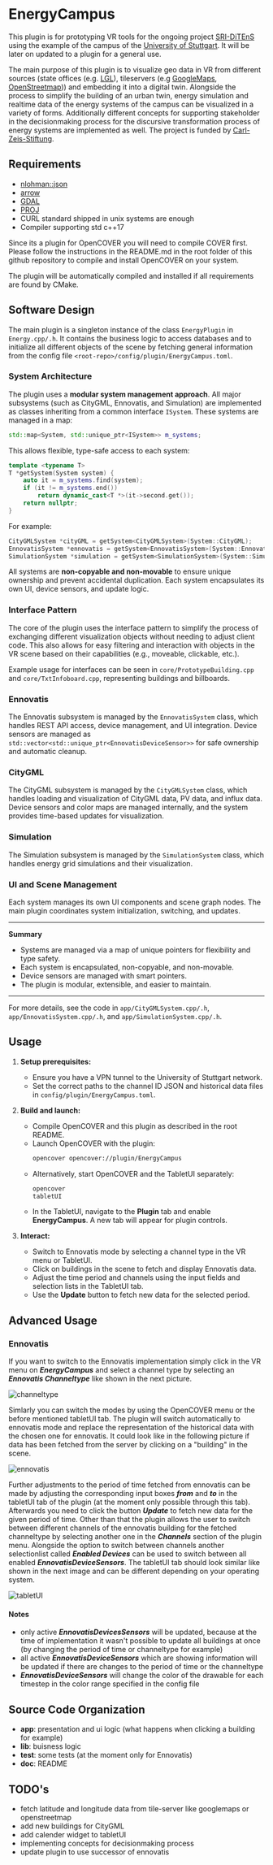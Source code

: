 # EnergyCampus

This plugin is for prototyping VR tools for the ongoing project [SRI-DiTEnS](https://www.ditens.de/) using the example of the campus of the [University of Stuttgart](https://www.uni-stuttgart.de/). It will be later on updated to a plugin for a general use.

The main purpose of this plugin is to visualize geo data in VR from different sources (state offices (e.g. [LGL](https://www.lgl-bw.de/)), tileservers (e.g [GoogleMaps](https://www.google.de/maps), [OpenStreetmap](https://www.openstreetmap.de/))) and embedding it into a digital twin. Alongside the process to simplify the building of an urban twin, energy simulation and realtime data of the energy systems of the campus can be visualized in a variety of forms. Additionally different concepts for supporting stakeholder in the decisionmaking process for the discursive transformation process of energy systems are implemented as well. The project is funded by [Carl-Zeis-Stiftung](https://www.carl-zeiss-stiftung.de/).

## Requirements

- [nlohman::json](https://github.com/nlohmann/json)
- [arrow](https://github.com/apache/arrow)
- [GDAL](https://github.com/OSGeo/gdal)
- [PROJ](https://github.com/OSGeo/PROJ) 
- CURL standard shipped in unix systems are enough
- Compiler supporting std c++17

Since its a plugin for OpenCOVER you will need to compile COVER first. Please follow the instructions in the README.md in the root folder of this github repository to compile and install OpenCOVER on your system.

The plugin will be automatically compiled and installed if all requirements are found by CMake.

## Software Design

The main plugin is a singleton instance of the class `EnergyPlugin` in `Energy.cpp/.h`. It contains the business logic to access databases and to initialize all different objects of the scene by fetching general information from the config file `<root-repo>/config/plugin/EnergyCampus.toml`.

### System Architecture

The plugin uses a **modular system management approach**. All major subsystems (such as CityGML, Ennovatis, and Simulation) are implemented as classes inheriting from a common interface `ISystem`. These systems are managed in a map:

```c++
std::map<System, std::unique_ptr<ISystem>> m_systems;
```

This allows flexible, type-safe access to each system:

```c++
template <typename T>
T *getSystem(System system) {
    auto it = m_systems.find(system);
    if (it != m_systems.end())
        return dynamic_cast<T *>(it->second.get());
    return nullptr;
}
```

For example:
```c++
CityGMLSystem *cityGML = getSystem<CityGMLSystem>(System::CityGML);
EnnovatisSystem *ennovatis = getSystem<EnnovatisSystem>(System::Ennovatis);
SimulationSystem *simulation = getSystem<SimulationSystem>(System::Simulation);
```

All systems are **non-copyable and non-movable** to ensure unique ownership and prevent accidental duplication. Each system encapsulates its own UI, device sensors, and update logic.

### Interface Pattern

The core of the plugin uses the interface pattern to simplify the process of exchanging different visualization objects without needing to adjust client code. This also allows for easy filtering and interaction with objects in the VR scene based on their capabilities (e.g., moveable, clickable, etc.).

Example usage for interfaces can be seen in `core/PrototypeBuilding.cpp` and `core/TxtInfoboard.cpp`, representing buildings and billboards.

### Ennovatis

The Ennovatis subsystem is managed by the `EnnovatisSystem` class, which handles REST API access, device management, and UI integration. Device sensors are managed as `std::vector<std::unique_ptr<EnnovatisDeviceSensor>>` for safe ownership and automatic cleanup.

### CityGML

The CityGML subsystem is managed by the `CityGMLSystem` class, which handles loading and visualization of CityGML data, PV data, and influx data. Device sensors and color maps are managed internally, and the system provides time-based updates for visualization.

### Simulation

The Simulation subsystem is managed by the `SimulationSystem` class, which handles energy grid simulations and their visualization.

### UI and Scene Management

Each system manages its own UI components and scene graph nodes. The main plugin coordinates system initialization, switching, and updates.

---

**Summary**
- Systems are managed via a map of unique pointers for flexibility and type safety.
- Each system is encapsulated, non-copyable, and non-movable.
- Device sensors are managed with smart pointers.
- The plugin is modular, extensible, and easier to maintain.

---

For more details, see the code in `app/CityGMLSystem.cpp/.h`, `app/EnnovatisSystem.cpp/.h`, and `app/SimulationSystem.cpp/.h`.

## Usage

1. **Setup prerequisites:**
   - Ensure you have a VPN tunnel to the University of Stuttgart network.
   - Set the correct paths to the channel ID JSON and historical data files in `config/plugin/EnergyCampus.toml`.

2. **Build and launch:**
   - Compile OpenCOVER and this plugin as described in the root README.
   - Launch OpenCOVER with the plugin:
     ```bash
     opencover opencover://plugin/EnergyCampus
     ```
   - Alternatively, start OpenCOVER and the TabletUI separately:
     ```bash
     opencover
     tabletUI
     ```
   - In the TabletUI, navigate to the **Plugin** tab and enable **EnergyCampus**. A new tab will appear for plugin controls.

3. **Interact:**
   - Switch to Ennovatis mode by selecting a channel type in the VR menu or TabletUI.
   - Click on buildings in the scene to fetch and display Ennovatis data.
   - Adjust the time period and channels using the input fields and selection lists in the TabletUI tab.
   - Use the **Update** button to fetch new data for the selected period.

## Advanced Usage

### Ennovatis
If you want to switch to the Ennovatis implementation simply click in the VR menu on ***EnergyCampus*** and select a channel type by selecting an ***Ennovatis Channeltype*** like shown in the next picture.

![channeltype](images/channeltype.svg)

Simlarly you can switch the modes by using the OpenCOVER menu or the before mentioned tabletUI tab. The plugin will switch automatically to ennovatis mode and replace the representation of the historical data with the chosen one for ennovatis. It could look like in the following picture if data has been fetched from the server by clicking on a "building" in the scene.

![ennovatis](images/ennovatis.svg)

Further adjustments to the period of time fetched from ennovatis can be made by adjusting the corresponding input boxes ***from*** and ***to*** in the tabletUI tab of the plugin (at the moment only possible through this tab). Afterwards you need to click the button ***Update*** to fetch new data for the given period of time. Other than that the plugin allows the user to switch between different channels of the ennovatis building for the fetched channeltype by selecting another one in the ***Channels*** section of the plugin menu. Alongside the option to switch between channels another selectionlist called ***Enabled Devices*** can be used to switch between all enabled ***EnnovatisDeviceSensors***. The tabletUI tab should look similar like shown in the next image and can be different depending on your operating system.

![tabletUI](images/tabletUI.svg)

#### Notes

- only active ***EnnovatisDevicesSensors*** will be updated, because at the time of implementation it wasn't possible to update all buildings at once (by changing the period of time or channeltype for example)
- all active ***EnnovatisDeviceSensors*** which are showing information will be updated if there are changes to the period of time or the channeltype
- ***EnnovatisDeviceSensors*** will change the color of the drawable for each timestep in the color range specified in the config file

## Source Code Organization

- **app**: presentation and ui logic (what happens when clicking a building for example)
- **lib**: buisness logic
- **test**: some tests (at the moment only for Ennovatis)
- **doc**: README

## TODO's

- fetch latitude and longitude data from tile-server like googlemaps or openstreetmap
- add new buildings for CityGML
- add calender widget to tabletUI
- implementing concepts for decisionmaking process
- update plugin to use successor of ennovatis